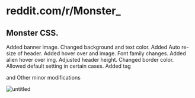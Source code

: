 # reddit.com/r/Monster_
## Monster CSS.

Added banner image.
Changed background and text color.
Added Auto re-size of header.
Added hover over and image.
Font family changes.
Added alien hover over img.
Adjusted header height.
Changed border color.
Allowed default setting in certain cases.
Added tag

and Other minor modifications


![untitled](https://cloud.githubusercontent.com/assets/12927853/16254453/1796fd76-380e-11e6-92f6-1bff63422531.png)

